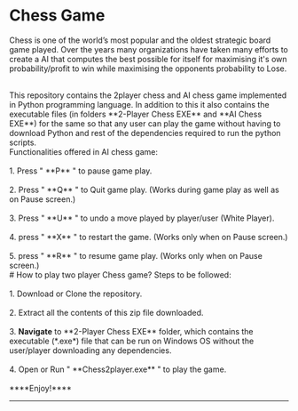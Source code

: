 # Chess Game
Chess is one of the world’s most popular and the oldest strategic board game played. Over the years many organizations have taken many efforts to create a AI that computes the best possible for itself for maximising it's own probability/profit to win while maximising the opponents probability to Lose.    

<br>
This repository contains the 2player chess and AI chess game implemented in Python programming language. In addition to this it also contains the executable files (in folders **2-Player Chess EXE** and **AI Chess EXE**) for the same so that any user can play the game without having to download Python and rest of the dependencies required to run the python scripts.    
<br>
Functionalities offered in AI chess game:
<br><br>1. Press " **P** " to pause game play.
<br><br>2. Press " **Q** " to Quit game play. (Works during game play as well as on Pause screen.)
<br><br>3. Press " **U** " to undo a move played by player/user (White Player).
<br><br>4. press " **X** " to restart the game. (Works only when on Pause screen.)
<br><br>5. press " **R** " to resume game play. (Works only when on Pause screen.)


<br>
# How to play two player Chess game?
Steps to be followed:
<br><br>1. Download or Clone the repository.
<br><br>2. Extract all the contents of this zip file downloaded. 
<br><br>3. <b>Navigate</b> to **2-Player Chess EXE** folder, which contains the executable (*.exe*) file that can be run on Windows OS without the user/player downloading any dependencies.
<br><br>4. Open or Run " **Chess2player.exe** " to play the game.
<br><br>****Enjoy!****

<hr>

